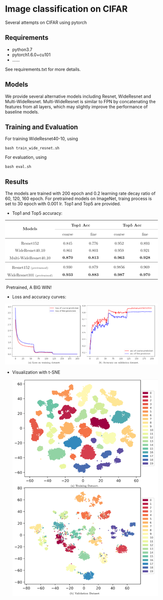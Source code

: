 # Image classification on CIFAR

Several attempts on CIFAR using pytorch

## Requirements

* python3.7
* pytorch1.6.0+cu101
* ......

See requirements.txt for more details.

## Models

We provide several alternative models including Resnet, WideResnet and Multi-WideResnet. Multi-WideResnet  is similar to FPN by concatenating the features from all layers, which may slightly improve the performance of baseline models.

## Training and Evaluation

For training WideResnet40-10, using 

```
bash train_wide_resnet.sh
```

For evaluation, using

```
bash eval.sh
```

## Results

The models are trained with 200 epoch and 0.2 learning rate decay ratio of 60, 120, 160 epoch. For pretrained models on ImageNet, traing process is set to 30 epoch with 0.001 lr. Top1 and Top5 are provided.

* Top1 and Top5 accuracy:

![acc](img\T1_T5acc.png)

​	Pretrained, A BIG WIN!

* Loss and accuracy curves:

![loss](img\curve.png)

* Visualization with t-SNE

  ![visualization](img\visualization.png)
